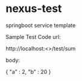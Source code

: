 # nexus-test
springboot service template 

Sample Test Code
url:

http://localhost:<<port>>/test/sum

body:

{
"a" : 2,
"b" : 20
}
